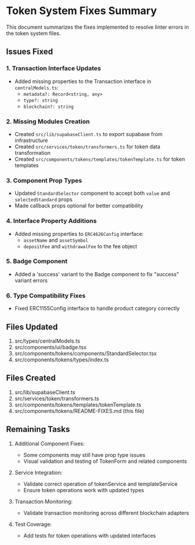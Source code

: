 # Token System Fixes Summary

This document summarizes the fixes implemented to resolve linter errors in the token system files.

## Issues Fixed

### 1. Transaction Interface Updates
- Added missing properties to the Transaction interface in `centralModels.ts`:
  - `metadata?: Record<string, any>`
  - `type?: string`
  - `blockchain?: string`

### 2. Missing Modules Creation
- Created `src/lib/supabaseClient.ts` to export supabase from infrastructure
- Created `src/services/token/transformers.ts` for token data transformation
- Created `src/components/tokens/templates/tokenTemplate.ts` for token templates

### 3. Component Prop Types
- Updated `StandardSelector` component to accept both `value` and `selectedStandard` props
- Made callback props optional for better compatibility

### 4. Interface Property Additions
- Added missing properties to `ERC4626Config` interface:
  - `assetName` and `assetSymbol`
  - `depositFee` and `withdrawalFee` to the fee object

### 5. Badge Component
- Added a 'success' variant to the Badge component to fix "success" variant errors

### 6. Type Compatibility Fixes
- Fixed ERC1155Config interface to handle product category correctly

## Files Updated
1. src/types/centralModels.ts
2. src/components/ui/badge.tsx
3. src/components/tokens/components/StandardSelector.tsx
4. src/components/tokens/types/index.ts

## Files Created
1. src/lib/supabaseClient.ts
2. src/services/token/transformers.ts 
3. src/components/tokens/templates/tokenTemplate.ts
4. src/components/tokens/README-FIXES.md (this file)

## Remaining Tasks

1. Additional Component Fixes:
   - Some components may still have prop type issues
   - Visual validation and testing of TokenForm and related components

2. Service Integration:
   - Validate correct operation of tokenService and templateService
   - Ensure token operations work with updated types

3. Transaction Monitoring:
   - Validate transaction monitoring across different blockchain adapters

4. Test Coverage:
   - Add tests for token operations with updated interfaces